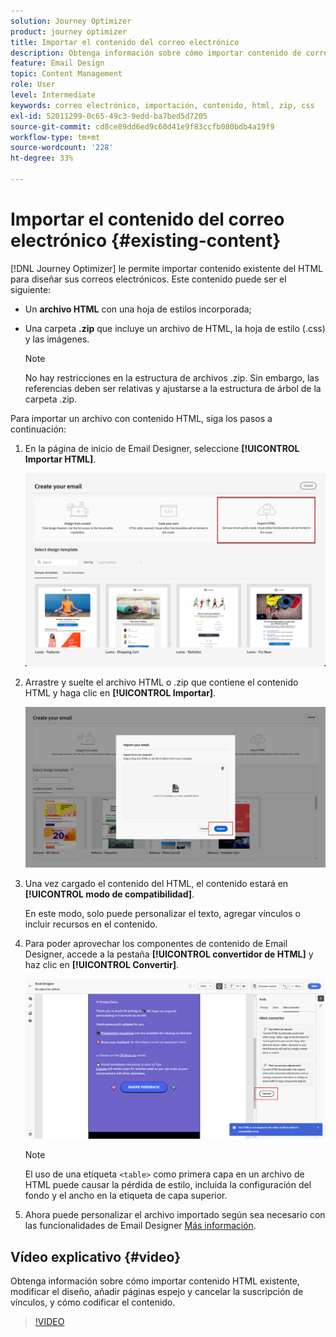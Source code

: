 ```yaml
---
solution: Journey Optimizer
product: journey optimizer
title: Importar el contenido del correo electrónico
description: Obtenga información sobre cómo importar contenido de correo electrónico
feature: Email Design
topic: Content Management
role: User
level: Intermediate
keywords: correo electrónico, importación, contenido, html, zip, css
exl-id: 52011299-0c65-49c3-9edd-ba7bed5d7205
source-git-commit: cd8ce89dd6ed9c60d41e9f83ccfb080bdb4a19f9
workflow-type: tm+mt
source-wordcount: '228'
ht-degree: 33%

---
```


# Importar el contenido del correo electrónico {#existing-content}

[!DNL Journey Optimizer] le permite importar contenido existente del HTML para diseñar sus correos electrónicos. Este contenido puede ser el siguiente:

* Un **archivo HTML** con una hoja de estilos incorporada;
* Una carpeta **.zip** que incluye un archivo de HTML, la hoja de estilo (.css) y las imágenes.

  >[!NOTE]
  >
  >No hay restricciones en la estructura de archivos .zip. Sin embargo, las referencias deben ser relativas y ajustarse a la estructura de árbol de la carpeta .zip.

Para importar un archivo con contenido HTML, siga los pasos a continuación:

1. En la página de inicio de Email Designer, seleccione **[!UICONTROL Importar HTML]**.

   ![](assets/import-html_2.png)

1. Arrastre y suelte el archivo HTML o .zip que contiene el contenido HTML y haga clic en **[!UICONTROL Importar]**.

   ![](assets/html-imported_2.png)

1. Una vez cargado el contenido del HTML, el contenido estará en **[!UICONTROL modo de compatibilidad]**.

   En este modo, solo puede personalizar el texto, agregar vínculos o incluir recursos en el contenido.

1. Para poder aprovechar los componentes de contenido de Email Designer, accede a la pestaña **[!UICONTROL convertidor de HTML]** y haz clic en **[!UICONTROL Convertir]**.

   ![](assets/html-imported.png)

   >[!NOTE]
   >
   > El uso de una etiqueta `<table>` como primera capa en un archivo de HTML puede causar la pérdida de estilo, incluida la configuración del fondo y el ancho en la etiqueta de capa superior.

1. Ahora puede personalizar el archivo importado según sea necesario con las funcionalidades de Email Designer [Más información](content-from-scratch.md).

## Vídeo explicativo {#video}

Obtenga información sobre cómo importar contenido HTML existente, modificar el diseño, añadir páginas espejo y cancelar la suscripción de vínculos, y cómo codificar el contenido.

>[!VIDEO](https://video.tv.adobe.com/v/3421909?quality=12&captions=spa)
